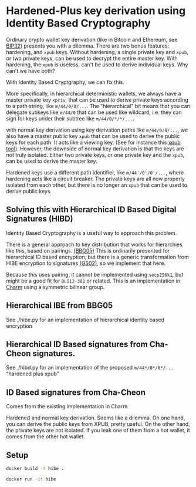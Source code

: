 # Hardened-Plus key derivation using Identity Based Cryptography

Ordinary crypto wallet key derivation (like in Bitcoin and Ethereum, see [BIP32](https://trezor.io/learn/a/what-is-bip32)) presents you with a dilemma.
There are two bonus features: hardening, and `xpub` keys. Without hardening, a single private key and `xpub`, or two private keys, can be used to decrypt the entire master key.
With hardening, the `xpub` is useless, can't be used to derive individual keys. Why can't we have both?

With Identity Based Cryptgraphy, we can fix this.

More specifically, in hierarchical deterministic wallets, we always have a master private key `xpriv`, that can be used to derive private keys according to a path string, like `m/44/0/0/...`. The "hierarchical" bit means that you can delegate subkeys like `m/44/0` that can be used like wildcard, i.e. they can sign for keys under their subtree like `m/44/0/*/*/...`.

with normal key derivation using key derivation paths like `m/44/0/0/...`, we also have a master public key `xpub` that can be used to derive the public keys for each path. It acts like a viewing key. (See for instance this [xpub tool](https://blockpath.com/wallets/local/101?action=appxpub)).
However, the downside of normal key derivation is that the keys are not truly isolated. Either two private keys, or one private key and the `xpub`, can be used to derive the master key.

Hardened keys use a different path identifier, like `m/44'/0'/0'/...`, where hardening acts like a circuit breaker. The private keys are all now properly isolated from each other, but there is no longer an `xpub` that can be used to derive public keys.

## Solving this with Hierarchical ID Based Digital Signatures (HIBD)

Identity Based Cryptography is a useful way to approach this problem.

There is a general approach to key distribution that works for hierarchies like this, based on pairings. [(BBG05)](https://eprint.iacr.org/2005/015)
This is ordinarily presented for hierarchical ID based encryption, but there is a generic transformation from HIBE encryption to signatures [(GS02)](https://eprint.iacr.org/2002/056), so we implement that here.

Because this uses pairing, it cannot be implemented using `secp256k1`, but might be a good fit for `BLS12-381` or related. This is an implementation in [Charm](https://jhuisi.github.io/charm/) using a symmetric bilinear group.

## Hierarchical IBE from BBG05

See ./hibe.py for an implementation of hierarchical identity based encryption

## Hierarchical ID Based signatures from Cha-Cheon signatures.

See ./hibd.py for an implementation of the proposed `m/44*/0*/0*/...` "hardened plus xpub"


## ID Based signatures from Cha-Cheon

Comes from the existing implementation in Charm


Hardened and normal key derivation. Seems like a dilemma. On one hand, you can derive the public keys from XPUB, pretty useful. On the other hand, the private keys are not isolated. If you leak one of them from a hot wallet, it comes from the other hot wallet.


## Setup

```bash
docker build -t hibe .
```

```bash
docker run -it hibe
```